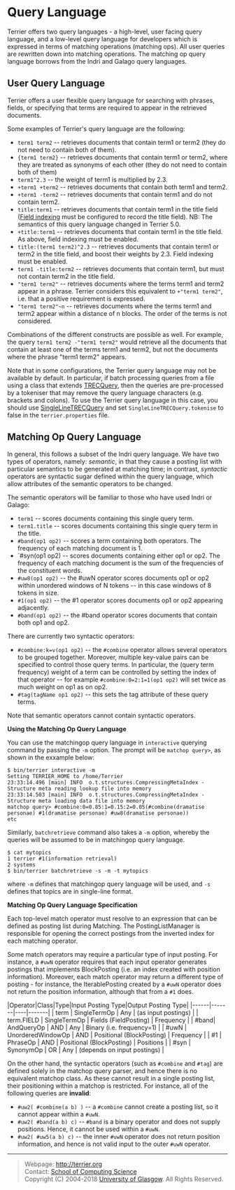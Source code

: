 Query Language
==============

Terrier offers two query languages - a high-level, user facing query language, and a low-level query language for developers which is expressed in terms of matching operations (matching ops). All user queries are rewritten down into matching operations. The matching op query language borrows from the Indri and Galago query languages.

User Query Language
-------------------

Terrier offers a user flexible query language for searching with phrases, fields, or specifying that terms are required to appear in the retrieved documents.

Some examples of Terrier's query language are the following:

 - `term1 term2`  -- retrieves documents that contain term1 or term2 (they do not need to contain both of them).
 - `{term1 term2}` -- retrieves documents that contain term1 or term2, where they are treated as synonyms of each other (they do not need to contain both of them)
 - `term1^2.3` -- the weight of term1 is multiplied by 2.3.
 - `+term1 +term2`  -- retrieves documents that contain both term1 and term2.
 - `+term1 -term2` -- retrieves documents that contain term1 and do not contain term2.
 - `title:term1` -- retrieves documents that contain term1 in the title field ([Field indexing](configure_indexing.html#fields) must be configured to record the title field). NB: The semantics of this query language changed in Terrier 5.0.
 - `+title:term1` -- retrieves documents that contain term1 in the title field. As above, field indexing must be enabled.
 - `title:(term1 term2)^2.3` -- retrieves documents that contain term1 or term2 in the title field, and boost their weights by 2.3. Field indexing must be enabled.
 - `term1 -title:term2` -- retrieves documents that contain term1, but must not contain term2 in the title field.
 - `"term1 term2"` -- retrieves documents where the terms term1 and term2 appear in a phrase. Terrier considers this equivalent to `+"term1 term2"`, i.e. that a positive requirement is expressed.
 - `"term1 term2"~n` -- retrieves documents where the terms term1 and term2 appear within a distance of n blocks. The order of the terms is not considered.

Combinations of the different constructs are possible as well. For example, the query `term1 term2 -"term1 term2"` would retrieve all the documents that contain at least one of the terms term1 and term2, but not the documents where the phrase "term1 term2" appears.

Note that in some configurations, the Terrier query language may not be available by default. In particular, if batch processing queries from a file using a class that extends [TRECQuery](javadoc/org/terrier/applications/batchquerying/TRECQuery.html), then the queries are pre-processed by a tokeniser that may remove the query language characters (e.g. brackets and colons). To use the Terrier query language in this case, you should use [SingleLineTRECQuery](javadoc/org/terrier/applications/batchquerying/SingleLineTRECQuery.html) and set `SingleLineTRECQuery.tokenise` to false in the `terrier.properties` file.

Matching Op Query Language
--------------------------
In general, this follows a subset of the Indri query language. We have two types of operators, namely: *semantic*, in that they cause a posting list with particular semantics to be generated at matching time; in contrast, *syntactic* operators are syntactic sugar defined within the query language, which allow attributes of the semantic operators to be changed.

The semantic operators will be familiar to those who have used Indri or Galago:

 - `term1` -- scores documents containing this single query term.
 - `term1.title` -- scores documents containing this single query term in the title.
 - `#band(op1 op2)` -- scores a term containing both operators. The frequency of each matching document is 1.
 - `#syn(op1 op2) -- scores documents containing either op1 or op2. The frequency of each matching document is the sum of the frequencies of the constituent words.
 - `#uw8(op1 op2)` -- the #uwN operator scores documents op1 or op2 within unordered windows of N tokens -- in this case windows of 8 tokens in size.
 - `#1(op1 op2)` -- the #1 operator scores documents op1 or op2 appearing adjacently.
 - `#band(op1 op2)` -- the #band operator scores documents that contain both op1 and op2. 

There are currently two syntactic operators:

  - `#combine:k=v(op1 op2)` -- the `#combine` operator allows several operators to be grouped together. Moreover, multiple key-value pairs can be specified to control those query terms. In particular, the (query term frequency) weight of a term can be controlled by setting the index of that operator -- for example `#combine:0=2:1=1(op1 op2)` will set twice as much weight on op1 as on op2.
 - `#tag(tagName op1 op2)` -- this sets the tag attribute of these query terms.

Note that semantic operators cannot contain syntactic operators.
 
**Using the Matching Op Query Language**

You can use the matchingop query language in `interactive` querying command by passing the `-m` option. The prompt will be `matchop query>`, as shown in the exxample below:

```
$ bin/terrier interactive -m
Setting TERRIER_HOME to /home/Terrier
23:33:14.496 [main] INFO  o.t.structures.CompressingMetaIndex - Structure meta reading lookup file into memory
23:33:14.503 [main] INFO  o.t.structures.CompressingMetaIndex - Structure meta loading data file into memory
matchop query> #combine:0=0.85:1=0.15:2=0.05(#combine(dramatise personae) #1(dramatise personae) #uw8(dramatise personae))
etc
```

Similarly, `batchretrieve` command also takes a `-m` option, whereby the queries will be assumed to be in matchingop query language. 
```
$ cat mytopics
1 terrier #1(information retrieval)
2 systems
$ bin/terrier batchretrieve -s -m -t mytopics
```
where `-m` defines that matchingop query language will be used, and `-s` defines that topics are in single-line format.

**Matching Op Query Language Specification**

Each top-level match operator must resolve to an expression that can be defined as posting list during Matching. The PostingListManager is responsible for opening the correct postings from the inverted index for each matching operator.

Some match operators may require a particular type of input posting. For instance, a `#uwN` operator requires that each input operator generates postings that implements BlockPosting (i.e. an index created with position information). Moreover, each match operator may return a different type of posting - for instance, the IterablePosting created by a `#uwN` operator does not return the position information, although that from a `#1` does.

|Operator|Class|Type|Input Posting Type|Output Posting Type|
|------|-------|----|-------|
| term | SingleTermOp | Any | (as input postings) |
| term.FIELD | SingleTermOp | Fields (FieldPosting) | Frequency |
| #band| AndQueryOp | AND | Any | Binary (i.e. frequency=1) |
| #uwN | UnorderedWindowOp | AND | Positional (BlockPosting) | Frequency |
| #1   | PhraseOp | AND | Positional (BlockPosting) | Positions |
| #syn | SynonymOp | OR | Any | (depends on input postings) |

On the other hand, the syntactic operators (such as `#combine` and `#tag`)  are defined solely in the matchop query parser, and hence there is no equivalent matchop class. As these cannot result in a single posting list, their positioning within a matchop is restricted. For instance, all of the following queries are **invalid**:

 - `#uw2( #combine(a b) )` -- a `#combine` cannot create a posting list, so it cannot appear within a `#uwN`.
 - `#uw2( #band(a b) c)` -- `#band` is a binary operator and does not supply positions. Hence, it cannot be used within a `#uwN`.
 - `#uw2( #uw5(a b) c)` -- the inner `#uwN` operator does not return position information, and hence is not valid input to the outer `#uwN` operator.


------------------
> Webpage: <http://terrier.org>  
> Contact: [School of Computing Science](http://www.dcs.gla.ac.uk/)  
> Copyright (C) 2004-2018 [University of Glasgow](http://www.gla.ac.uk/). All Rights Reserved.
